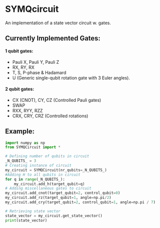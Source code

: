 # SYMQcircuit
An implementation of a state vector circuit w. gates. 
## Currently Implemented Gates: ##
#### 1 qubit gates: ####
- Pauli X, Pauli Y, Pauli Z
- RX, RY, RX
- T, S, P-phase & Hadamard
- U (Generic single-qubit rotation gate with 3 Euler angles).
#### 2 qubit gates: ####
- CX (CNOT), CY, CZ (Controlled Pauli gates)
- SWAP
- RXX, RYY, RZZ
- CRX, CRY, CRZ (Controlled rotations)

## Example: ##

```python
import numpy as np
from SYMQCircuit import *

# Defining number of qubits in circuit
_N_QUBITS_ = 3
# Creating instance of circuit
my_circuit = SYMQCircuit(nr_qubits=_N_QUBITS_)
#Adding H to all qubits in circuit
for q in range(_N_QUBITS_):
    my_circuit.add_h(target_qubit=q)
# Adding miscellaneous gates to circuit 
my_circuit.add_cnot(target_qubit=2, control_qubit=0)
my_circuit.add_rz(target_qubit=1, angle=np.pi/2)
my_circuit.add_cry(target_qubit=2, control_qubit=1, angle=np.pi / 7)

# Retrieving state vector
state_vector = my_circuit.get_state_vector()
print(state_vector)
```




